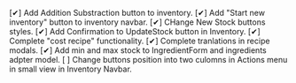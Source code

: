 [✔] Add Addition Substraction button to inventory.
[✔] Add "Start new inventory" button to inventory navbar.
[✔] CHange New Stock buttons styles.
[✔] Add Confirmation to UpdateStock button in Inventory.
[✔] Complete "cost recipe" functionality.
[✔] Complete tranlations in recipe modals.
[✔] Add min and max stock to IngredientForm and ingredients adpter model.
[ ] Change buttons position into two culomns in Actions menu in small view in Inventory Navbar.